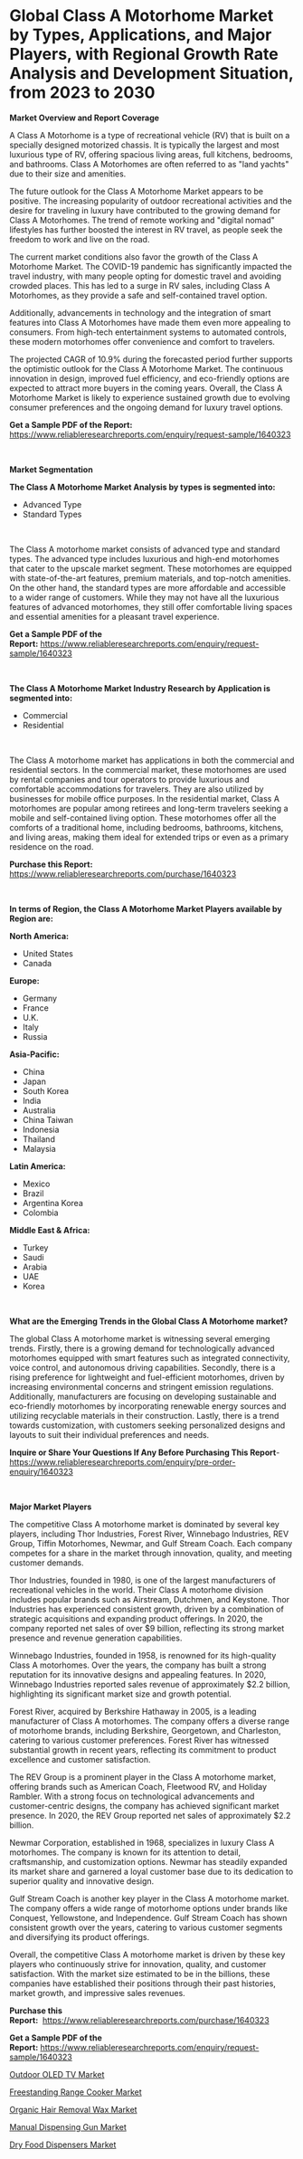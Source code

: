 <p><h1>Global Class A Motorhome Market by Types, Applications, and Major Players, with Regional Growth Rate Analysis and Development Situation, from 2023 to 2030</h1></p><p><strong>Market Overview and Report Coverage</strong></p>
<p><p>A Class A Motorhome is a type of recreational vehicle (RV) that is built on a specially designed motorized chassis. It is typically the largest and most luxurious type of RV, offering spacious living areas, full kitchens, bedrooms, and bathrooms. Class A Motorhomes are often referred to as "land yachts" due to their size and amenities.</p><p>The future outlook for the Class A Motorhome Market appears to be positive. The increasing popularity of outdoor recreational activities and the desire for traveling in luxury have contributed to the growing demand for Class A Motorhomes. The trend of remote working and "digital nomad" lifestyles has further boosted the interest in RV travel, as people seek the freedom to work and live on the road.</p><p>The current market conditions also favor the growth of the Class A Motorhome Market. The COVID-19 pandemic has significantly impacted the travel industry, with many people opting for domestic travel and avoiding crowded places. This has led to a surge in RV sales, including Class A Motorhomes, as they provide a safe and self-contained travel option.</p><p>Additionally, advancements in technology and the integration of smart features into Class A Motorhomes have made them even more appealing to consumers. From high-tech entertainment systems to automated controls, these modern motorhomes offer convenience and comfort to travelers.</p><p>The projected CAGR of 10.9% during the forecasted period further supports the optimistic outlook for the Class A Motorhome Market. The continuous innovation in design, improved fuel efficiency, and eco-friendly options are expected to attract more buyers in the coming years. Overall, the Class A Motorhome Market is likely to experience sustained growth due to evolving consumer preferences and the ongoing demand for luxury travel options.</p></p>
<p><strong>Get a Sample PDF of the Report:</strong> <a href="https://www.reliableresearchreports.com/enquiry/request-sample/1640323">https://www.reliableresearchreports.com/enquiry/request-sample/1640323</a></p>
<p>&nbsp;</p>
<p><strong>Market Segmentation</strong></p>
<p><strong>The Class A Motorhome Market Analysis by types is segmented into:</strong></p>
<p><ul><li>Advanced Type</li><li>Standard Types</li></ul></p>
<p>&nbsp;</p>
<p><p>The Class A motorhome market consists of advanced type and standard types. The advanced type includes luxurious and high-end motorhomes that cater to the upscale market segment. These motorhomes are equipped with state-of-the-art features, premium materials, and top-notch amenities. On the other hand, the standard types are more affordable and accessible to a wider range of customers. While they may not have all the luxurious features of advanced motorhomes, they still offer comfortable living spaces and essential amenities for a pleasant travel experience.</p></p>
<p><strong>Get a Sample PDF of the Report:</strong>&nbsp;<a href="https://www.reliableresearchreports.com/enquiry/request-sample/1640323">https://www.reliableresearchreports.com/enquiry/request-sample/1640323</a></p>
<p>&nbsp;</p>
<p><strong>The Class A Motorhome Market Industry Research by Application is segmented into:</strong></p>
<p><ul><li>Commercial</li><li>Residential</li></ul></p>
<p>&nbsp;</p>
<p><p>The Class A motorhome market has applications in both the commercial and residential sectors. In the commercial market, these motorhomes are used by rental companies and tour operators to provide luxurious and comfortable accommodations for travelers. They are also utilized by businesses for mobile office purposes. In the residential market, Class A motorhomes are popular among retirees and long-term travelers seeking a mobile and self-contained living option. These motorhomes offer all the comforts of a traditional home, including bedrooms, bathrooms, kitchens, and living areas, making them ideal for extended trips or even as a primary residence on the road.</p></p>
<p><strong>Purchase this Report:</strong>&nbsp; <a href="https://www.reliableresearchreports.com/purchase/1640323">https://www.reliableresearchreports.com/purchase/1640323</a></p>
<p>&nbsp;</p>
<p><strong>In terms of Region, the Class A Motorhome Market Players available by Region are:</strong></p>
<p>
    <p> <strong> North America: </strong>
        <ul>
            <li>United States</li>
            <li>Canada</li>
        </ul>
        </p> 
    <p> <strong> Europe: </strong>
        <ul>
            <li>Germany</li>
            <li>France</li>
            <li>U.K.</li>
            <li>Italy</li>
            <li>Russia</li>
        </ul>
        </p> 
    <p> <strong> Asia-Pacific: </strong>
        <ul>
            <li>China</li>
            <li>Japan</li>
            <li>South Korea</li>
            <li>India</li>
            <li>Australia</li>
            <li>China Taiwan</li>
            <li>Indonesia</li>
            <li>Thailand</li>
            <li>Malaysia</li>
        </ul>
        </p> 
    <p> <strong> Latin America: </strong>
        <ul>
            <li>Mexico</li>
            <li>Brazil</li>
            <li>Argentina Korea</li>
            <li>Colombia</li>
        </ul>
        </p> 
    <p> <strong> Middle East & Africa: </strong>
        <ul>
            <li>Turkey</li>
            <li>Saudi</li>
            <li>Arabia</li>
            <li>UAE</li>
            <li>Korea</li>
        </ul>
    </p>
    </p>
<p>&nbsp;</p>
<p><strong>What are the Emerging Trends in the Global Class A Motorhome market?</strong></p>
<p><p>The global Class A motorhome market is witnessing several emerging trends. Firstly, there is a growing demand for technologically advanced motorhomes equipped with smart features such as integrated connectivity, voice control, and autonomous driving capabilities. Secondly, there is a rising preference for lightweight and fuel-efficient motorhomes, driven by increasing environmental concerns and stringent emission regulations. Additionally, manufacturers are focusing on developing sustainable and eco-friendly motorhomes by incorporating renewable energy sources and utilizing recyclable materials in their construction. Lastly, there is a trend towards customization, with customers seeking personalized designs and layouts to suit their individual preferences and needs.</p></p>
<p><strong>Inquire or Share Your Questions If Any Before Purchasing This Report</strong>- <a href="https://www.reliableresearchreports.com/enquiry/pre-order-enquiry/1640323">https://www.reliableresearchreports.com/enquiry/pre-order-enquiry/1640323</a></p>
<p>&nbsp;</p>
<p><strong>Major Market Players</strong></p>
<p><p>The competitive Class A motorhome market is dominated by several key players, including Thor Industries, Forest River, Winnebago Industries, REV Group, Tiffin Motorhomes, Newmar, and Gulf Stream Coach. Each company competes for a share in the market through innovation, quality, and meeting customer demands.</p><p>Thor Industries, founded in 1980, is one of the largest manufacturers of recreational vehicles in the world. Their Class A motorhome division includes popular brands such as Airstream, Dutchmen, and Keystone. Thor Industries has experienced consistent growth, driven by a combination of strategic acquisitions and expanding product offerings. In 2020, the company reported net sales of over $9 billion, reflecting its strong market presence and revenue generation capabilities.</p><p>Winnebago Industries, founded in 1958, is renowned for its high-quality Class A motorhomes. Over the years, the company has built a strong reputation for its innovative designs and appealing features. In 2020, Winnebago Industries reported sales revenue of approximately $2.2 billion, highlighting its significant market size and growth potential.</p><p>Forest River, acquired by Berkshire Hathaway in 2005, is a leading manufacturer of Class A motorhomes. The company offers a diverse range of motorhome brands, including Berkshire, Georgetown, and Charleston, catering to various customer preferences. Forest River has witnessed substantial growth in recent years, reflecting its commitment to product excellence and customer satisfaction.</p><p>The REV Group is a prominent player in the Class A motorhome market, offering brands such as American Coach, Fleetwood RV, and Holiday Rambler. With a strong focus on technological advancements and customer-centric designs, the company has achieved significant market presence. In 2020, the REV Group reported net sales of approximately $2.2 billion.</p><p>Newmar Corporation, established in 1968, specializes in luxury Class A motorhomes. The company is known for its attention to detail, craftsmanship, and customization options. Newmar has steadily expanded its market share and garnered a loyal customer base due to its dedication to superior quality and innovative design.</p><p>Gulf Stream Coach is another key player in the Class A motorhome market. The company offers a wide range of motorhome options under brands like Conquest, Yellowstone, and Independence. Gulf Stream Coach has shown consistent growth over the years, catering to various customer segments and diversifying its product offerings.</p><p>Overall, the competitive Class A motorhome market is driven by these key players who continuously strive for innovation, quality, and customer satisfaction. With the market size estimated to be in the billions, these companies have established their positions through their past histories, market growth, and impressive sales revenues.</p></p>
<p><strong>Purchase this Report:</strong>&nbsp;&nbsp;<a href="https://www.reliableresearchreports.com/purchase/1640323">https://www.reliableresearchreports.com/purchase/1640323</a></p>
<p></p>
<p><strong>Get a Sample PDF of the Report:</strong>&nbsp;<a href="https://www.reliableresearchreports.com/enquiry/request-sample/1640323">https://www.reliableresearchreports.com/enquiry/request-sample/1640323</a></p>
<p><p><a href="https://medium.com/@entelaloshi55/outdoor-oled-tv-market-research-report-its-history-and-forecast-2023-to-2030-b31d0fa625f6">Outdoor OLED TV Market</a></p><p><a href="https://medium.com/@elvirabogdani08/decoding-freestanding-range-cooker-market-metrics-market-share-trends-and-growth-patterns-ffaa4645afd3">Freestanding Range Cooker Market</a></p><p><a href="https://medium.com/@loretamusaj85/organic-hair-removal-wax-market-size-cagr-trends-2024-2030-d45f6969b608">Organic Hair Removal Wax Market</a></p><p><a href="https://medium.com/@greisdukagjini2014/manual-dispensing-gun-market-size-reveals-the-best-marketing-channels-in-global-industry-95a3eda1e319">Manual Dispensing Gun Market</a></p><p><a href="https://medium.com/@klebogdani/dry-food-dispensers-market-insights-into-market-cagr-market-trends-and-growth-strategies-e08e1d72ea34">Dry Food Dispensers Market</a></p></p>